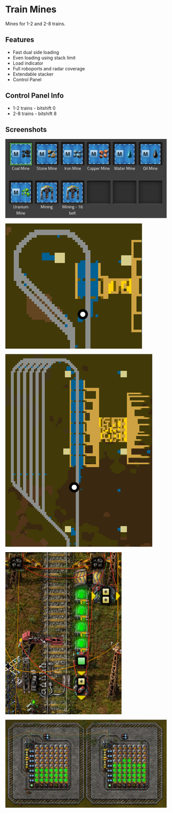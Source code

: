 # Train Mines

Mines for 1-2 and 2-8 trains.

## Features

- Fast dual side loading
- Even loading using stack limit
- Load indicator
- Full roboports and radar coverage
- Extendable stacker
- Control Panel

## Control Panel Info

- 1-2 trains - bitshift 0
- 2-8 trains - bitshift 8

## Screenshots

![img_2.png](img_2.png)

![img_1.png](img_1.png)

![img.png](img.png)

![img_3.png](img_3.png)

![img_4.png](img_4.png)